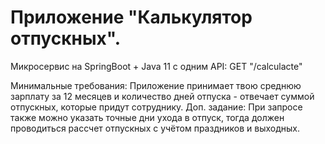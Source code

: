 # Приложение "Калькулятор отпускных".
Микросервис на SpringBoot + Java 11 c одним API:
GET "/calculacte"

Минимальные требования: Приложение принимает твою среднюю зарплату за 12 месяцев и количество дней отпуска - отвечает суммой отпускных, которые придут сотруднику.
Доп. задание: При запросе также можно указать точные дни ухода в отпуск, тогда должен проводиться рассчет отпускных с учётом праздников и выходных.
